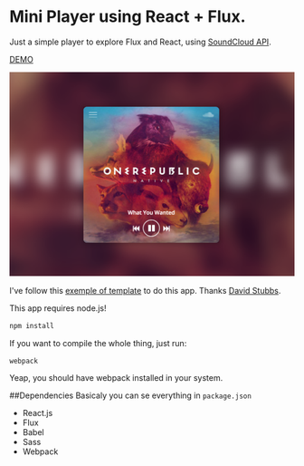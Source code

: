 # Mini Player using React + Flux.
Just a simple player to explore Flux and React, using [SoundCloud API](https://developers.soundcloud.com/).

[DEMO](http://player-rafaell18.rhcloud.com/)

 ![App screenshot](screen.png)

I've follow this [exemple of template](https://www.behance.net/gallery/Rdio-Music-Player-Concept/8885567) to do this app. Thanks [David Stubbs](https://www.behance.net/davekilljoy).

This app requires node.js!

```javascript
npm install
```

If you want to compile the whole thing, just run:

```javascript
webpack
```

Yeap, you should have webpack installed in your system.

##Dependencies
Basicaly you can se everything in `package.json`

- React.js
- Flux
- Babel
- Sass
- Webpack

